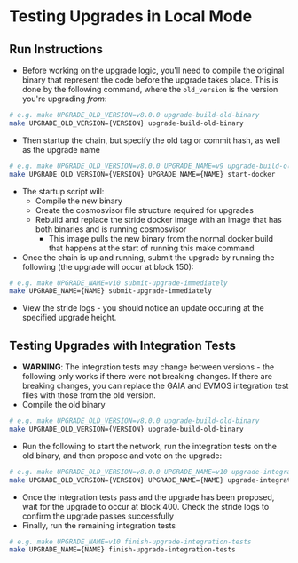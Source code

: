 # Testing Upgrades in Local Mode
## Run Instructions
* Before working on the upgrade logic, you'll need to compile the original binary that represent the code before the upgrade takes place. This is done by the following command, where the `old_version` is the version you're upgrading *from*:
``` bash
# e.g. make UPGRADE_OLD_VERSION=v8.0.0 upgrade-build-old-binary
make UPGRADE_OLD_VERSION={VERSION} upgrade-build-old-binary
```
* Then startup the chain, but specify the old tag or commit hash, as well as the upgrade name
```bash
# e.g. make UPGRADE_OLD_VERSION=v8.0.0 UPGRADE_NAME=v9 upgrade-build-old-binary
make UPGRADE_OLD_VERSION={VERSION} UPGRADE_NAME={NAME} start-docker 
```
* The startup script will:
    * Compile the new binary
    * Create the cosmosvisor file structure required for upgrades
    * Rebuild and replace the stride docker image with an image that has both binaries and is running cosmosvisor
        * This image pulls the new binary from the normal docker build that happens at the start of running this make command
* Once the chain is up and running, submit the upgrade by running the following (the upgrade will occur at block 150):
```bash
# e.g. make UPGRADE_NAME=v10 submit-upgrade-immediately
make UPGRADE_NAME={NAME} submit-upgrade-immediately
```
* View the stride logs - you should notice an update occuring at the specified upgrade height.

## Testing Upgrades with Integration Tests
* **WARNING**: The integration tests may change between versions - the following only works if there were not breaking changes. If there are breaking changes, you can replace the GAIA and EVMOS integration test files with those from the old version.
* Compile the old binary
``` bash
# e.g. make UPGRADE_OLD_VERSION=v8.0.0 upgrade-build-old-binary
make UPGRADE_OLD_VERSION={VERSION} upgrade-build-old-binary
```
* Run the following to start the network, run the integration tests on the old binary, and then propose and vote on the upgrade:
```bash
# e.g. make UPGRADE_OLD_VERSION=v8.0.0 UPGRADE_NAME=v10 upgrade-integration-tests-part-1
make UPGRADE_OLD_VERSION={VERSION} UPGRADE_NAME={NAME} upgrade-integration-tests-part-1
```
* Once the integration tests pass and the upgrade has been proposed, wait for the upgrade to occur at block 400. Check the stride logs to confirm the upgrade passes successfully
* Finally, run the remaining integration tests 
```bash
# e.g. make UPGRADE_NAME=v10 finish-upgrade-integration-tests
make UPGRADE_NAME={NAME} finish-upgrade-integration-tests
```
